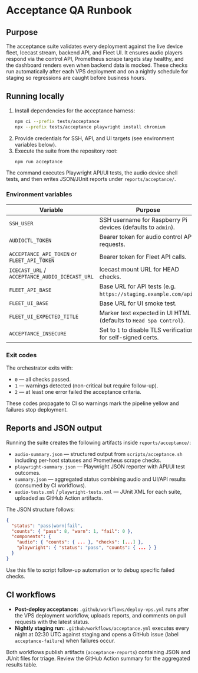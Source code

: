 # Acceptance QA Runbook

## Purpose

The acceptance suite validates every deployment against the live device fleet, Icecast stream, backend API, and Fleet UI. It ensures audio players respond via the control API, Prometheus scrape targets stay healthy, and the dashboard renders even when backend data is mocked. These checks run automatically after each VPS deployment and on a nightly schedule for staging so regressions are caught before business hours.

## Running locally

1. Install dependencies for the acceptance harness:
   ```bash
   npm ci --prefix tests/acceptance
   npx --prefix tests/acceptance playwright install chromium
   ```
2. Provide credentials for SSH, API, and UI targets (see environment variables below).
3. Execute the suite from the repository root:
   ```bash
   npm run acceptance
   ```

The command executes Playwright API/UI tests, the audio device shell tests, and then writes JSON/JUnit reports under `reports/acceptance/`.

### Environment variables

| Variable | Purpose |
| --- | --- |
| `SSH_USER` | SSH username for Raspberry Pi devices (defaults to `admin`). |
| `AUDIOCTL_TOKEN` | Bearer token for audio control API requests. |
| `ACCEPTANCE_API_TOKEN` or `FLEET_API_TOKEN` | Bearer token for Fleet API calls. |
| `ICECAST_URL` / `ACCEPTANCE_AUDIO_ICECAST_URL` | Icecast mount URL for HEAD checks. |
| `FLEET_API_BASE` | Base URL for API tests (e.g. `https://staging.example.com/api`). |
| `FLEET_UI_BASE` | Base URL for UI smoke test. |
| `FLEET_UI_EXPECTED_TITLE` | Marker text expected in UI HTML (defaults to `Head Spa Control`). |
| `ACCEPTANCE_INSECURE` | Set to `1` to disable TLS verification for self-signed certs. |

### Exit codes

The orchestrator exits with:

- `0` — all checks passed.
- `1` — warnings detected (non-critical but require follow-up).
- `2` — at least one error failed the acceptance criteria.

These codes propagate to CI so warnings mark the pipeline yellow and failures stop deployment.

## Reports and JSON output

Running the suite creates the following artifacts inside `reports/acceptance/`:

- `audio-summary.json` — structured output from `scripts/acceptance.sh` including per-host statuses and Prometheus scrape checks.
- `playwright-summary.json` — Playwright JSON reporter with API/UI test outcomes.
- `summary.json` — aggregated status combining audio and UI/API results (consumed by CI workflows).
- `audio-tests.xml` / `playwright-tests.xml` — JUnit XML for each suite, uploaded as GitHub Action artifacts.

The JSON structure follows:

```json
{
  "status": "pass|warn|fail",
  "counts": { "pass": 8, "warn": 1, "fail": 0 },
  "components": {
    "audio": { "counts": { ... }, "checks": [...] },
    "playwright": { "status": "pass", "counts": { ... } }
  }
}
```

Use this file to script follow-up automation or to debug specific failed checks.

## CI workflows

- **Post-deploy acceptance:** `.github/workflows/deploy-vps.yml` runs after the VPS deployment workflow, uploads reports, and comments on pull requests with the latest status.
- **Nightly staging run:** `.github/workflows/acceptance.yml` executes every night at 02:30 UTC against staging and opens a GitHub issue (label `acceptance-failure`) when failures occur.

Both workflows publish artifacts (`acceptance-reports`) containing JSON and JUnit files for triage. Review the GitHub Action summary for the aggregated results table.
